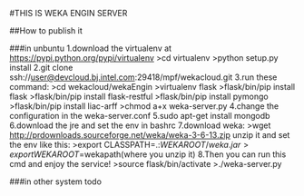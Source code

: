 #THIS IS WEKA ENGIN SERVER

##How to publish it

###in unbuntu
1.download the virtualenv at <https://pypi.python.org/pypi/virtualenv>
    >cd virtualenv
    >python setup.py install
2.git clone ssh://user@devcloud.bj.intel.com:29418/mpf/wekacloud.git
3.run these command:
    >cd wekacloud/wekaEngin
    >virtualenv flask
    >flask/bin/pip install flask
    >flask/bin/pip install flask-restful
    >flask/bin/pip install pymongo
    >flask/bin/pip install liac-arff
    >chmod a+x weka-server.py
4.change the configuration in the weka-server.conf
5.sudo apt-get install mongodb
6.download the jre and set the env in bashrc
7.download weka:
    >wget http://prdownloads.sourceforge.net/weka/weka-3-6-13.zip
  unzip it and set the env like this:
    >export CLASSPATH=.:$WEKAROOT/weka.jar
    >export WEKAROOT=$wekapath(where you unzip it)
8.Then you can run this cmd and enjoy the service!
    >source flask/bin/activate
    >./weka-server.py

###in other system
todo
